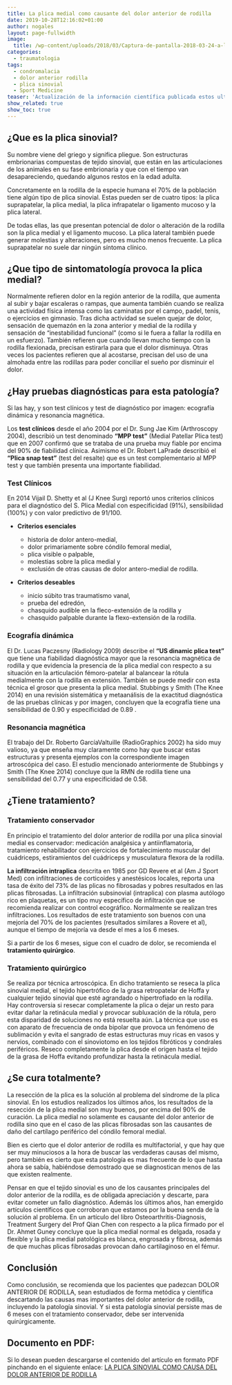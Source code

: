 ```yaml
---
title: La plica medial como causante del dolor anterior de rodilla
date: 2019-10-28T12:16:02+01:00
author: nogales
layout: page-fullwidth
image: 
  title: /wp-content/uploads/2018/03/Captura-de-pantalla-2018-03-24-a-las-18.02.17.png
categories:
  - traumatologia
tags:
  - condromalacia
  - dolor anterior rodilla
  - plica sinovial
  - Sport Medicine
teaser: 'Actualización de la información científica publicada estos ultimos años sobre la placa sinovial.'
show_related: true
show_toc: true
---
```


## ¿Que es la plica sinovial?
Su nombre viene del griego y significa pliegue. Son estructuras embrionarias compuestas de tejido sinovial, que están en las articulaciones de los animales en su fase embrionaria y que con el tiempo van desapareciendo, quedando algunos restos en la edad adulta. 

Concretamente en la rodilla de la especie humana el 70% de la población tiene algún tipo de plica sinovial. Estas pueden ser de cuatro tipos: la plica suprapatelar, la plica medial, la plica infrapatelar o ligamento mucoso y la plica lateral.

De todas ellas, las que presentan potencial de dolor o alteración de la rodilla son la plica medial y el ligamento mucoso. La plica lateral también puede
generar molestias y alteraciones, pero es mucho menos frecuente. La plica suprapatelar no suele dar ningún síntoma clínico. 

## ¿Que tipo de sintomatología provoca la plica medial?
Normalmente refieren dolor en la región anterior de la rodilla, que aumenta al subir y bajar escaleras o rampas, que aumenta también cuando se realiza una actividad física intensa como las caminatas por el campo, padel, tenis, o ejercicios en gimnasio. Tras dicha actividad se suelen quejar de dolor, sensación de quemazón en la zona anterior y medial de la rodilla y sensación de “inestabilidad funcional” (como si le fuera a fallar la rodilla en un esfuerzo). También refieren que cuando llevan mucho tiempo con la rodilla flexionada, precisan estirarla para que el dolor disminuya. Otras veces los pacientes refieren que al acostarse, precisan del uso de una almohada entre las rodillas para poder conciliar el sueño por disminuir el dolor.

## ¿Hay pruebas diagnósticas para esta patología?
Si las hay, y son test clínicos y test de diagnóstico por imagen: ecografía dinámica y resonancia magnética.

Los **test clínicos** desde el año 2004 por el Dr. Sung Jae Kim (Arthroscopy 2004), describió un test denominado **“MPP test”** (Medial Patellar Plica test) que en 2007 confirmó que se trataba  de una prueba muy fiable por encima del 90% de fiabilidad clínica. Asimismo el Dr. Robert LaPrade describió el **“Plica snap test”** (test del resalte) que es un test complementario al MPP test y que también presenta una importante fiabilidad.

### Test Clínicos
En 2014 Vijail D. Shetty et al (J Knee Surg) reportó unos criterios clínicos para el diagnóstico del S. Plica Medial con especificidad (91%), sensibilidad (100%) y con
valor predictivo de 91/100. 

- **Criterios esenciales**
	- historia de dolor antero-medial, 
	- dolor primariamente sobre cóndilo femoral medial, 
	- plica visible o palpable, 
	- molestias sobre la plica medial y 
	- exclusión de otras causas de dolor antero-medial de rodilla. 

- **Criterios deseables**
	- inicio súbito tras traumatismo vanal, 
	- prueba del edredón, 
	- chasquido audible en la fleco-extensión de la rodilla y 
	- chasquido palpable durante la flexo-extensión de la rodilla.

### Ecografía dinámica
El Dr. Lucas Paczesny (Radiology 2009) describe el **“US dinamic plica test”** que tiene una fiabilidad diagnóstica mayor que la resonancia magnética de rodilla y que evidencia
la presencia de la plica medial con respecto a su situación en la articulación fémoro-patelar al balancear la rótula medialmente con la rodilla en extensión. También se puede medir con esta técnica el grosor que presenta la plica medial. Stubbings y Smith (The Knee 2014) en una revisión sistemática y metaanálisis de la exactitud diagnóstica de las pruebas clínicas y por imagen, concluyen que la ecografía tiene una sensibilidad de 0.90 y especificidad de 0.89 .

### Resonancia magnética
El trabajo del Dr. Roberto GarcíaValtuille (RadioGraphics 2002) ha sido muy valioso, ya que enseña muy claramente como hay que buscar estas estructuras y presenta
ejemplos con la correspondiente imagen artroscópica del caso. El estudio mencionado anteriormente de Stubbings y Smith (The Knee 2014) concluye que la RMN de rodilla tiene una sensibilidad del 0.77 y una especificidad de 0.58. 

## ¿Tiene tratamiento?
### Tratamiento conservador
En principio el tratamiento del dolor anterior de rodilla por una plica sinovial medial es conservador: medicación analgésica y antiinflamatoria, tratamiento rehabilitador con ejercicios de fortalecimiento muscular del cuádriceps, estiramientos del cuádriceps y musculatura flexora de la rodilla.

**La infiltración intraplica** descrita en 1985 por GD Revere et al (Am J Sport Med) con infiltraciones de corticoides y anestésicos locales, reporta una tasa de éxito del 73% de las plicas no fibrosadas y pobres resultados en las plicas fibrosadas. La infiltración subsinovial (intraplica) con plasma autólogo rico en plaquetas, es un tipo muy específico de infiltración que se recomienda realizar con control ecográfico. Normalmente se realizan tres infiltraciones. Los resultados de este tratamiento son buenos con una mejoría del 70% de los pacientes (resultados similares a Rovere et al), aunque el tiempo de mejoría va desde el mes a los 6 meses. 

Si a partir de los 6 meses, sigue con el cuadro de dolor, se recomienda el **tratamiento quirúrgico**.

### Tratamiento quirúrgico
Se realiza por técnica artroscópica. En dicho tratamiento se reseca la plica sinovial medial, el tejido hipertrófico de la grasa retropatelar de Hoffa y cualquier
tejido sinovial que esté agrandado o hipertrofiado en la rodilla. Hay controversia si resecar completamente la plica o dejar un resto para evitar dañar la retinácula medial y provocar subluxación de la rótula, pero esta disparidad de soluciones no está resuelta aún. La técnica que uso es con aparato de frecuencia de onda bipolar que provoca un fenómeno de sublimación y evita el sangrado de estas estructuras muy ricas en vasos y nervios, combinado con el sinoviotomo en los tejidos fibróticos y condrales periféricos. Reseco completamente la plica desde el origen hasta el tejido de la grasa de Hoffa evitando profundizar hasta la retinácula medial. 

## ¿Se cura totalmente?
La resección de la plica es la solución al problema del síndrome de la plica sinovial. En los estudios realizados los últimos años, los resultados de la resección de la plica medial son muy buenos, por encima del 90% de curación. La plica medial no solamente es causante del dolor anterior de rodilla sino que en el caso de las plicas fibrosadas son las causantes de daño del cartílago periférico del cóndilo femoral medial.

Bien es cierto que el dolor anterior de rodilla es multifactorial, y que hay que ser muy minuciosos a la hora de buscar las verdaderas causas del mismo, pero también es cierto que esta patología es mas frecuente de lo que hasta ahora se sabía, habiéndose demostrado que se diagnostican menos de las que existen realmente.

Pensar en que el tejido sinovial es uno de los causantes principales del dolor anterior de la rodilla, es de obligada apreciación y descarte, para evitar cometer un fallo diagnóstico. Además los últimos años, han emergido artículos científicos que corroboran que estamos por la buena senda de la solución al problema. En un artículo del libro Osteoarthritis-Diagnosis, Treatment Surgery del Prof Qian Chen con respecto a la plica firmado por el Dr. Ahmet Guney concluye que la plica medial normal es delgada, rosada y flexible y la plica medial patológica es blanca, engrosada y fibrosa, además de que muchas plicas fibrosadas provocan daño cartilaginoso en el fémur.

## Conclusión
Como conclusión, se recomienda que los pacientes que padezcan DOLOR ANTERIOR DE RODILLA, sean estudiados de forma metódica y científica descartando las causas mas
importantes del dolor anterior de rodilla, incluyendo la patología sinovial. Y si esta patología sinovial persiste mas de 6 meses con el tratamiento conservador, debe ser intervenida quirúrgicamente.

## Documento en PDF: 
Si lo desean pueden descargarse el contenido del artículo en formato PDF pinchando en el siguiente enlace: [LA PLICA SINOVIAL COMO CAUSA DEL DOLOR ANTERIOR DE RODILLA](https://www.nogales.eu/wp-content/uploads/2019/10/LA-PLICA-SINOVIAL-COMO-CAUSA-DEL-DOLOR-ANTERIOR-DE-RODILLA.pdf)




